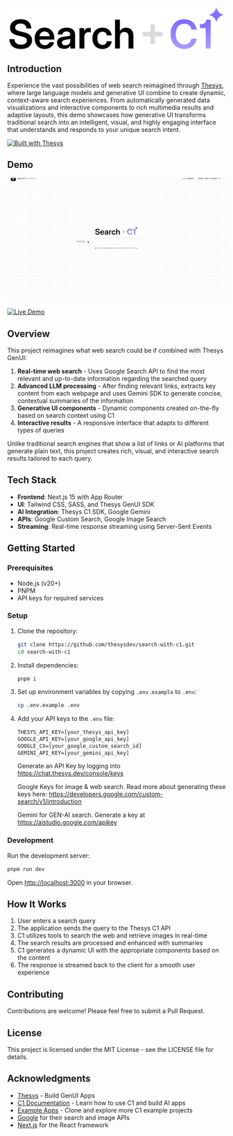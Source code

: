 <picture>
  <source media="(prefers-color-scheme: light)" srcset="public/page-title.svg" />
  <source media="(prefers-color-scheme: dark)" srcset="public/page-title-dark.svg" />
  <img alt="Search with C1" src="public/page-title.svg" />
</picture>

## Introduction

Experience the vast possibilities of web search reimagined through [Thesys](https://www.thesys.dev/), where large language models and generative UI combine to create dynamic, context-aware search experiences. From automatically generated data visualizations and interactive components to rich multimedia results and adaptive layouts, this demo showcases how generative UI transforms traditional search into an intelligent, visual, and highly engaging interface that understands and responds to your unique search intent.

[![Built with Thesys](https://thesys.dev/built-with-thesys-badge.svg)](https://thesys.dev)

## Demo

![Demo GIF](assets/search_demo.gif)

[![Live Demo](https://img.shields.io/badge/Live%20Demo-search--with--c1.vercel.app-blue?style=for-the-badge&logo=vercel&logo=link)](https://search-with-c1.vercel.app/)

## Overview

This project reimagines what web search could be if combined with Thesys GenUI:

1. **Real-time web search** - Uses Google Search API to find the most relevant and up-to-date information regarding the searched query
2. **Advanced LLM processing** - After finding relevant links, extracts key content from each webpage and uses Gemini SDK to generate concise, contextual summaries of the information
3. **Generative UI components** - Dynamic components created on-the-fly based on search context using C1
4. **Interactive results** - A responsive interface that adapts to different types of queries

Unlike traditional search engines that show a list of links or AI platforms that generate plain text, this project creates rich, visual, and interactive search results tailored to each query.

## Tech Stack

- **Frontend**: Next.js 15 with App Router
- **UI**: Tailwind CSS, SASS, and Thesys GenUI SDK
- **AI Integration**: Thesys C1 SDK, Google Gemini
- **APIs**: Google Custom Search, Google Image Search
- **Streaming**: Real-time response streaming using Server-Sent Events

## Getting Started

### Prerequisites

- Node.js (v20+)
- PNPM
- API keys for required services

### Setup

1. Clone the repository:

   ```bash
   git clone https://github.com/thesysdev/search-with-c1.git
   cd search-with-c1
   ```

2. Install dependencies:

   ```bash
   pnpm i
   ```

3. Set up environment variables by copying `.env.example` to `.env`:

   ```bash
   cp .env.example .env
   ```

4. Add your API keys to the `.env` file:

   ```
   THESYS_API_KEY=[your_thesys_api_key]
   GOOGLE_API_KEY=[your_google_api_key]
   GOOGLE_CX=[your_google_custom_search_id]
   GEMINI_API_KEY=[your_gemini_api_key]
   ```

   Generate an API Key by logging into https://chat.thesys.dev/console/keys

   Google Keys for image & web search. Read more about generating these keys here: https://developers.google.com/custom-search/v1/introduction

   Gemini for GEN-AI search. Generate a key at https://aistudio.google.com/apikey

### Development

Run the development server:

```bash
pnpm run dev
```

Open [http://localhost:3000](http://localhost:3000) in your browser.

## How It Works

1. User enters a search query
2. The application sends the query to the Thesys C1 API
3. C1 utilizes tools to search the web and retrieve images in real-time
4. The search results are processed and enhanced with summaries
5. C1 generates a dynamic UI with the appropriate components based on the content
6. The response is streamed back to the client for a smooth user experience

## Contributing

Contributions are welcome! Please feel free to submit a Pull Request.

## License

This project is licensed under the MIT License - see the LICENSE file for details.

## Acknowledgments

- [Thesys](https://www.thesys.dev/) - Build GenUI Apps
- [C1 Documentation](https://docs.thesys.dev/welcome) - Learn how to use C1 and build AI apps
- [Example Apps](https://github.com/thesysdev/examples/tree/main) - Clone and explore more C1 example projects
- [Google](https://google.com) for their search and image APIs
- [Next.js](https://nextjs.org/) for the React framework
